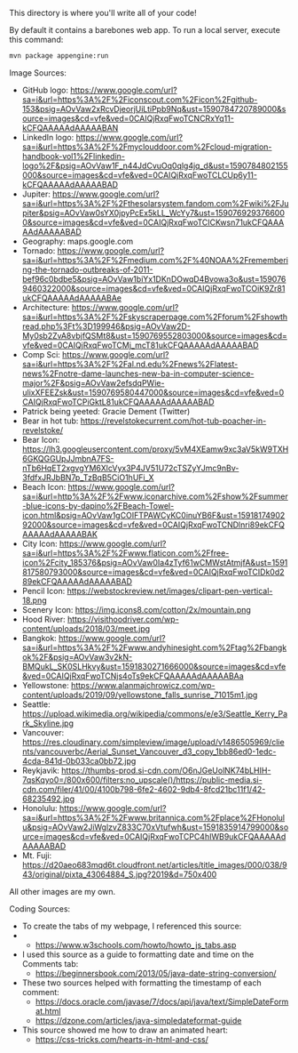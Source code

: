 This directory is where you'll write all of your code!

By default it contains a barebones web app. To run a local server, execute this
command:

```bash
mvn package appengine:run
```

Image Sources:
* GitHub logo: https://www.google.com/url?sa=i&url=https%3A%2F%2Ficonscout.com%2Ficon%2Fgithub-153&psig=AOvVaw2xRcvDjeorjUiLtiPpb9Nq&ust=1590784720789000&source=images&cd=vfe&ved=0CAIQjRxqFwoTCNCRxYq11-kCFQAAAAAdAAAAABAN
* LinkedIn logo: https://www.google.com/url?sa=i&url=https%3A%2F%2Fmyclouddoor.com%2Fcloud-migration-handbook-vol1%2Flinkedin-logo%2F&psig=AOvVaw1F_n44JdCvuOq0qlg4jq_d&ust=1590784802155000&source=images&cd=vfe&ved=0CAIQjRxqFwoTCLCUp6y11-kCFQAAAAAdAAAAABAD
* Jupiter: https://www.google.com/url?sa=i&url=https%3A%2F%2Fthesolarsystem.fandom.com%2Fwiki%2FJupiter&psig=AOvVaw0sYX0jpyPcEx5kLL_WcYy7&ust=1590769293766000&source=images&cd=vfe&ved=0CAIQjRxqFwoTCICKwsn71ukCFQAAAAAdAAAAABAD
* Geography: maps.google.com
* Tornado: https://www.google.com/url?sa=i&url=https%3A%2F%2Fmedium.com%2F%40NOAA%2Fremembering-the-tornado-outbreaks-of-2011-bef96c0bdbe5&psig=AOvVaw1biYx1DKnDOwqD4Bvowa3o&ust=1590769460322000&source=images&cd=vfe&ved=0CAIQjRxqFwoTCOiK9Zr81ukCFQAAAAAdAAAAABAe
* Architecture: https://www.google.com/url?sa=i&url=https%3A%2F%2Fskyscraperpage.com%2Fforum%2Fshowthread.php%3Ft%3D199946&psig=AOvVaw2D-My0sb2ZvA8vbjfQSMt8&ust=1590769552803000&source=images&cd=vfe&ved=0CAIQjRxqFwoTCMj_mcT81ukCFQAAAAAdAAAAABAD
* Comp Sci: https://www.google.com/url?sa=i&url=https%3A%2F%2Fal.nd.edu%2Fnews%2Flatest-news%2Fnotre-dame-launches-new-ba-in-computer-science-major%2F&psig=AOvVaw2efsdqPWie-ulixXFEEZsk&ust=1590769580447000&source=images&cd=vfe&ved=0CAIQjRxqFwoTCPiGktL81ukCFQAAAAAdAAAAABAD
* Patrick being yeeted: Gracie Dement (Twitter)
* Bear in hot tub: https://revelstokecurrent.com/hot-tub-poacher-in-revelstoke/
* Bear Icon: https://lh3.googleusercontent.com/proxy/5vM4XEamw9xc3aV5kW9TXH6GKQGGUpJJmbnA7FS-nTb6HqET2xgvgYM6XlcVyx3P4JV51U72cTSZyYJmc9nBv-3fdfxJRJbBN7p_TzBqB5CiO1hUFi_X
* Beach Icon: https://www.google.com/url?sa=i&url=http%3A%2F%2Fwww.iconarchive.com%2Fshow%2Fsummer-blue-icons-by-dapino%2FBeach-Towel-icon.html&psig=AOvVaw1gCOIFTPAWCyKC0inuYB6F&ust=1591817490292000&source=images&cd=vfe&ved=0CAIQjRxqFwoTCNDlnri89ekCFQAAAAAdAAAAABAK
* City Icon: https://www.google.com/url?sa=i&url=https%3A%2F%2Fwww.flaticon.com%2Ffree-icon%2Fcity_185376&psig=AOvVaw0Ia4zTyf61wCMWstAtmjfA&ust=1591817580793000&source=images&cd=vfe&ved=0CAIQjRxqFwoTCIDk0d289ekCFQAAAAAdAAAAABAD
* Pencil Icon: https://webstockreview.net/images/clipart-pen-vertical-18.png
* Scenery Icon: https://img.icons8.com/cotton/2x/mountain.png
* Hood River: https://visithoodriver.com/wp-content/uploads/2018/03/meet.jpg
* Bangkok: https://www.google.com/url?sa=i&url=https%3A%2F%2Fwww.andyhinesight.com%2Ftag%2Fbangkok%2F&psig=AOvVaw3v2kN-BMQukL_SK0SLHkvy&ust=1591830271666000&source=images&cd=vfe&ved=0CAIQjRxqFwoTCNjs4oTs9ekCFQAAAAAdAAAAABAa
* Yellowstone: https://www.alanmajchrowicz.com/wp-content/uploads/2019/09/yellowstone_falls_sunrise_71015m1.jpg
* Seattle: https://upload.wikimedia.org/wikipedia/commons/e/e3/Seattle_Kerry_Park_Skyline.jpg
* Vancouver: https://res.cloudinary.com/simpleview/image/upload/v1486505969/clients/vancouverbc/Aerial_Sunset_Vancouver_d3_copy_1bb86ed0-1edc-4cda-841d-0b033ca0bb72.jpg
* Reykjavik: https://thumbs-prod.si-cdn.com/O6nJGeUolNK74bLHIH-7qsKqyo0=/800x600/filters:no_upscale()/https://public-media.si-cdn.com/filer/41/00/4100b798-6fe2-4602-9db4-8fcd21bc11f1/42-68235492.jpg
* Honolulu: https://www.google.com/url?sa=i&url=https%3A%2F%2Fwww.britannica.com%2Fplace%2FHonolulu&psig=AOvVaw2JiWglzvZ833C70xVtufwh&ust=1591835914799000&source=images&cd=vfe&ved=0CAIQjRxqFwoTCPC4hIWB9ukCFQAAAAAdAAAAABAD
* Mt. Fuji: https://d20aeo683mqd6t.cloudfront.net/articles/title_images/000/038/943/original/pixta_43064884_S.jpg?2019&d=750x400

All other images are my own.


Coding Sources:
* To create the tabs of my webpage, I referenced this source: 
*   * https://www.w3schools.com/howto/howto_js_tabs.asp
* I used this source as a guide to formatting date and time on the Comments tab: 
    * https://beginnersbook.com/2013/05/java-date-string-conversion/
* These two sources helped with formatting the timestamp of each comment:
    * https://docs.oracle.com/javase/7/docs/api/java/text/SimpleDateFormat.html
    * https://dzone.com/articles/java-simpledateformat-guide
* This source showed me how to draw an animated heart:
    * https://css-tricks.com/hearts-in-html-and-css/
